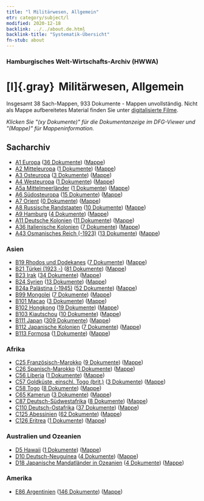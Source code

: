 ```yaml
---
title: "l Militärwesen, Allgemein"
etr: category/subject/l
modified: 2020-12-18
backlink: ../../about.de.html
backlink-title: "Systematik-Übersicht"
fn-stub: about
---
```


### Hamburgisches Welt-Wirtschafts-Archiv (HWWA)
# [l]{.gray}&#8201; Militärwesen, Allgemein&#160; 




Insgesamt 38 Sach-Mappen, 933 Dokumente - Mappen unvollständig.
Nicht als Mappe aufbereitetes Material finden Sie unter [digitalisierte Filme](/film/h1_sh).

_Klicken Sie "(xy Dokumente)" für die Dokumentanzeige im DFG-Viewer und "(Mappe)" für Mappeninformation._

## Sacharchiv



- [A1 Europa](../../../geo/about.de.html#A1) (<a href="https://dfg-viewer.de/show/?tx_dlf[id]=https://pm20.zbw.eu/mets/sh/1408xx/140892/1447xx/144762/public.mets.de.xml" target="_blank">36 Dokumente</a>) ([Mappe](http://purl.org/pressemappe20/folder/sh/140892,144762))
- [A2 Mitteleuropa](../../../geo/about.de.html#A2) (<a href="https://dfg-viewer.de/show/?tx_dlf[id]=https://pm20.zbw.eu/mets/sh/1408xx/140895/1447xx/144762/public.mets.de.xml" target="_blank">1 Dokumente</a>) ([Mappe](http://purl.org/pressemappe20/folder/sh/140895,144762))
- [A3 Osteuropa](../../../geo/about.de.html#A3) (<a href="https://dfg-viewer.de/show/?tx_dlf[id]=https://pm20.zbw.eu/mets/sh/1408xx/140896/1447xx/144762/public.mets.de.xml" target="_blank">3 Dokumente</a>) ([Mappe](http://purl.org/pressemappe20/folder/sh/140896,144762))
- [A4 Westeuropa](../../../geo/about.de.html#A4) (<a href="https://dfg-viewer.de/show/?tx_dlf[id]=https://pm20.zbw.eu/mets/sh/1408xx/140897/1447xx/144762/public.mets.de.xml" target="_blank">1 Dokumente</a>) ([Mappe](http://purl.org/pressemappe20/folder/sh/140897,144762))
- [A5a Mittelmeerländer](../../../geo/about.de.html#A5a) (<a href="https://dfg-viewer.de/show/?tx_dlf[id]=https://pm20.zbw.eu/mets/sh/1408xx/140899/1447xx/144762/public.mets.de.xml" target="_blank">1 Dokumente</a>) ([Mappe](http://purl.org/pressemappe20/folder/sh/140899,144762))
- [A6 Südosteuropa](../../../geo/about.de.html#A6) (<a href="https://dfg-viewer.de/show/?tx_dlf[id]=https://pm20.zbw.eu/mets/sh/1409xx/140900/1447xx/144762/public.mets.de.xml" target="_blank">15 Dokumente</a>) ([Mappe](http://purl.org/pressemappe20/folder/sh/140900,144762))
- [A7 Orient](../../../geo/about.de.html#A7) (<a href="https://dfg-viewer.de/show/?tx_dlf[id]=https://pm20.zbw.eu/mets/sh/1409xx/140902/1447xx/144762/public.mets.de.xml" target="_blank">0 Dokumente</a>) ([Mappe](http://purl.org/pressemappe20/folder/sh/140902,144762))
- [A8 Russische Randstaaten](../../../geo/about.de.html#A8) (<a href="https://dfg-viewer.de/show/?tx_dlf[id]=https://pm20.zbw.eu/mets/sh/1409xx/140904/1447xx/144762/public.mets.de.xml" target="_blank">10 Dokumente</a>) ([Mappe](http://purl.org/pressemappe20/folder/sh/140904,144762))
- [A9 Hamburg](../../../geo/about.de.html#A9) (<a href="https://dfg-viewer.de/show/?tx_dlf[id]=https://pm20.zbw.eu/mets/sh/1409xx/140905/1447xx/144762/public.mets.de.xml" target="_blank">4 Dokumente</a>) ([Mappe](http://purl.org/pressemappe20/folder/sh/140905,144762))
- [A11 Deutsche Kolonien](../../../geo/about.de.html#A11) (<a href="https://dfg-viewer.de/show/?tx_dlf[id]=https://pm20.zbw.eu/mets/sh/1409xx/140960/1447xx/144762/public.mets.de.xml" target="_blank">11 Dokumente</a>) ([Mappe](http://purl.org/pressemappe20/folder/sh/140960,144762))
- [A36 Italienische Kolonien](../../../geo/about.de.html#A36) (<a href="https://dfg-viewer.de/show/?tx_dlf[id]=https://pm20.zbw.eu/mets/sh/1410xx/141012/1447xx/144762/public.mets.de.xml" target="_blank">7 Dokumente</a>) ([Mappe](http://purl.org/pressemappe20/folder/sh/141012,144762))
- [A43 Osmanisches Reich (-1923)](../../../geo/about.de.html#A43) (<a href="https://dfg-viewer.de/show/?tx_dlf[id]=https://pm20.zbw.eu/mets/sh/1410xx/141034/1447xx/144762/public.mets.de.xml" target="_blank">13 Dokumente</a>) ([Mappe](http://purl.org/pressemappe20/folder/sh/141034,144762))

### Asien

- [B19 Rhodos und Dodekanes](../../../geo/about.de.html#B19) (<a href="https://dfg-viewer.de/show/?tx_dlf[id]=https://pm20.zbw.eu/mets/sh/1411xx/141106/1447xx/144762/public.mets.de.xml" target="_blank">7 Dokumente</a>) ([Mappe](http://purl.org/pressemappe20/folder/sh/141106,144762))
- [B21 Türkei (1923 -)](../../../geo/about.de.html#B21) (<a href="https://dfg-viewer.de/show/?tx_dlf[id]=https://pm20.zbw.eu/mets/sh/1411xx/141111/1447xx/144762/public.mets.de.xml" target="_blank">81 Dokumente</a>) ([Mappe](http://purl.org/pressemappe20/folder/sh/141111,144762))
- [B23 Irak](../../../geo/about.de.html#B23) (<a href="https://dfg-viewer.de/show/?tx_dlf[id]=https://pm20.zbw.eu/mets/sh/1411xx/141113/1447xx/144762/public.mets.de.xml" target="_blank">34 Dokumente</a>) ([Mappe](http://purl.org/pressemappe20/folder/sh/141113,144762))
- [B24 Syrien](../../../geo/about.de.html#B24) (<a href="https://dfg-viewer.de/show/?tx_dlf[id]=https://pm20.zbw.eu/mets/sh/1411xx/141114/1447xx/144762/public.mets.de.xml" target="_blank">13 Dokumente</a>) ([Mappe](http://purl.org/pressemappe20/folder/sh/141114,144762))
- [B24a Palästina (-1945)](../../../geo/about.de.html#B24a) (<a href="https://dfg-viewer.de/show/?tx_dlf[id]=https://pm20.zbw.eu/mets/sh/1411xx/141115/1447xx/144762/public.mets.de.xml" target="_blank">52 Dokumente</a>) ([Mappe](http://purl.org/pressemappe20/folder/sh/141115,144762))
- [B99 Mongolei](../../../geo/about.de.html#B99) (<a href="https://dfg-viewer.de/show/?tx_dlf[id]=https://pm20.zbw.eu/mets/sh/1412xx/141261/1447xx/144762/public.mets.de.xml" target="_blank">7 Dokumente</a>) ([Mappe](http://purl.org/pressemappe20/folder/sh/141261,144762))
- [B101 Macao](../../../geo/about.de.html#B101) (<a href="https://dfg-viewer.de/show/?tx_dlf[id]=https://pm20.zbw.eu/mets/sh/1412xx/141267/1447xx/144762/public.mets.de.xml" target="_blank">3 Dokumente</a>) ([Mappe](http://purl.org/pressemappe20/folder/sh/141267,144762))
- [B102 Hongkong](../../../geo/about.de.html#B102) (<a href="https://dfg-viewer.de/show/?tx_dlf[id]=https://pm20.zbw.eu/mets/sh/1412xx/141268/1447xx/144762/public.mets.de.xml" target="_blank">19 Dokumente</a>) ([Mappe](http://purl.org/pressemappe20/folder/sh/141268,144762))
- [B103 Kiautschou](../../../geo/about.de.html#B103) (<a href="https://dfg-viewer.de/show/?tx_dlf[id]=https://pm20.zbw.eu/mets/sh/1261xx/126163/1447xx/144762/public.mets.de.xml" target="_blank">10 Dokumente</a>) ([Mappe](http://purl.org/pressemappe20/folder/sh/126163,144762))
- [B111 Japan](../../../geo/about.de.html#B111) (<a href="https://dfg-viewer.de/show/?tx_dlf[id]=https://pm20.zbw.eu/mets/sh/1412xx/141272/1447xx/144762/public.mets.de.xml" target="_blank">309 Dokumente</a>) ([Mappe](http://purl.org/pressemappe20/folder/sh/141272,144762))
- [B112 Japanische Kolonien](../../../geo/about.de.html#B112) (<a href="https://dfg-viewer.de/show/?tx_dlf[id]=https://pm20.zbw.eu/mets/sh/1412xx/141273/1447xx/144762/public.mets.de.xml" target="_blank">7 Dokumente</a>) ([Mappe](http://purl.org/pressemappe20/folder/sh/141273,144762))
- [B113 Formosa](../../../geo/about.de.html#B113) (<a href="https://dfg-viewer.de/show/?tx_dlf[id]=https://pm20.zbw.eu/mets/sh/1412xx/141274/1447xx/144762/public.mets.de.xml" target="_blank">1 Dokumente</a>) ([Mappe](http://purl.org/pressemappe20/folder/sh/141274,144762))

### Afrika

- [C25 Französisch-Marokko](../../../geo/about.de.html#C25) (<a href="https://dfg-viewer.de/show/?tx_dlf[id]=https://pm20.zbw.eu/mets/sh/1413xx/141358/1447xx/144762/public.mets.de.xml" target="_blank">9 Dokumente</a>) ([Mappe](http://purl.org/pressemappe20/folder/sh/141358,144762))
- [C26 Spanisch-Marokko](../../../geo/about.de.html#C26) (<a href="https://dfg-viewer.de/show/?tx_dlf[id]=https://pm20.zbw.eu/mets/sh/1413xx/141359/1447xx/144762/public.mets.de.xml" target="_blank">1 Dokumente</a>) ([Mappe](http://purl.org/pressemappe20/folder/sh/141359,144762))
- [C56 Liberia](../../../geo/about.de.html#C56) (<a href="https://dfg-viewer.de/show/?tx_dlf[id]=https://pm20.zbw.eu/mets/sh/1414xx/141405/1447xx/144762/public.mets.de.xml" target="_blank">1 Dokumente</a>) ([Mappe](http://purl.org/pressemappe20/folder/sh/141405,144762))
- [C57 Goldküste, einschl. Togo (brit.)](../../../geo/about.de.html#C57) (<a href="https://dfg-viewer.de/show/?tx_dlf[id]=https://pm20.zbw.eu/mets/sh/1414xx/141406/1447xx/144762/public.mets.de.xml" target="_blank">3 Dokumente</a>) ([Mappe](http://purl.org/pressemappe20/folder/sh/141406,144762))
- [C58 Togo](../../../geo/about.de.html#C58) (<a href="https://dfg-viewer.de/show/?tx_dlf[id]=https://pm20.zbw.eu/mets/sh/1414xx/141408/1447xx/144762/public.mets.de.xml" target="_blank">8 Dokumente</a>) ([Mappe](http://purl.org/pressemappe20/folder/sh/141408,144762))
- [C65 Kamerun](../../../geo/about.de.html#C65) (<a href="https://dfg-viewer.de/show/?tx_dlf[id]=https://pm20.zbw.eu/mets/sh/1414xx/141410/1447xx/144762/public.mets.de.xml" target="_blank">3 Dokumente</a>) ([Mappe](http://purl.org/pressemappe20/folder/sh/141410,144762))
- [C87 Deutsch-Südwestafrika](../../../geo/about.de.html#C87) (<a href="https://dfg-viewer.de/show/?tx_dlf[id]=https://pm20.zbw.eu/mets/sh/1414xx/141450/1447xx/144762/public.mets.de.xml" target="_blank">8 Dokumente</a>) ([Mappe](http://purl.org/pressemappe20/folder/sh/141450,144762))
- [C110 Deutsch-Ostafrika](../../../geo/about.de.html#C110) (<a href="https://dfg-viewer.de/show/?tx_dlf[id]=https://pm20.zbw.eu/mets/sh/1414xx/141471/1447xx/144762/public.mets.de.xml" target="_blank">37 Dokumente</a>) ([Mappe](http://purl.org/pressemappe20/folder/sh/141471,144762))
- [C125 Abessinien](../../../geo/about.de.html#C125) (<a href="https://dfg-viewer.de/show/?tx_dlf[id]=https://pm20.zbw.eu/mets/sh/1414xx/141482/1447xx/144762/public.mets.de.xml" target="_blank">62 Dokumente</a>) ([Mappe](http://purl.org/pressemappe20/folder/sh/141482,144762))
- [C126 Eritrea](../../../geo/about.de.html#C126) (<a href="https://dfg-viewer.de/show/?tx_dlf[id]=https://pm20.zbw.eu/mets/sh/1414xx/141483/1447xx/144762/public.mets.de.xml" target="_blank">1 Dokumente</a>) ([Mappe](http://purl.org/pressemappe20/folder/sh/141483,144762))

### Australien und Ozeanien

- [D5 Hawaii](../../../geo/about.de.html#D5) (<a href="https://dfg-viewer.de/show/?tx_dlf[id]=https://pm20.zbw.eu/mets/sh/1415xx/141595/1447xx/144762/public.mets.de.xml" target="_blank">1 Dokumente</a>) ([Mappe](http://purl.org/pressemappe20/folder/sh/141595,144762))
- [D10 Deutsch-Neuguinea](../../../geo/about.de.html#D10) (<a href="https://dfg-viewer.de/show/?tx_dlf[id]=https://pm20.zbw.eu/mets/sh/1416xx/141601/1447xx/144762/public.mets.de.xml" target="_blank">4 Dokumente</a>) ([Mappe](http://purl.org/pressemappe20/folder/sh/141601,144762))
- [D18 Japanische Mandatländer in Ozeanien](../../../geo/about.de.html#D18) (<a href="https://dfg-viewer.de/show/?tx_dlf[id]=https://pm20.zbw.eu/mets/sh/1416xx/141618/1447xx/144762/public.mets.de.xml" target="_blank">4 Dokumente</a>) ([Mappe](http://purl.org/pressemappe20/folder/sh/141618,144762))

### Amerika

- [E86 Argentinien](../../../geo/about.de.html#E86) (<a href="https://dfg-viewer.de/show/?tx_dlf[id]=https://pm20.zbw.eu/mets/sh/1416xx/141692/1447xx/144762/public.mets.de.xml" target="_blank">146 Dokumente</a>) ([Mappe](http://purl.org/pressemappe20/folder/sh/141692,144762))


